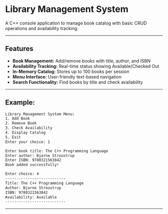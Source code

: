 # Library Management System  
A C++ console application to manage book catalog with basic CRUD operations and availability tracking.  

---  
## Features  
- **Book Management:** Add/remove books with title, author, and ISBN  
- **Availability Tracking:** Real-time status showing Available/Checked Out  
- **In-Memory Catalog:** Stores up to 100 books per session  
- **Menu Interface:** User-friendly text-based navigation  
- **Search Functionality:** Find books by title and check availability  

---  
## Example:
   ```bash
Library Management System Menu:  
1. Add Book  
2. Remove Book  
3. Check Availability  
4. Display Catalog  
5. Exit  
Enter your choice: 1  

Enter book title: The C++ Programming Language  
Enter author: Bjarne Stroustrup  
Enter ISBN: 9780321563842  
Book added successfully!  

Enter choice: 4  
---------------------------  
Title: The C++ Programming Language  
Author: Bjarne Stroustrup  
ISBN: 9780321563842  
Availability: Available  
---------------------------   
  ```
---

